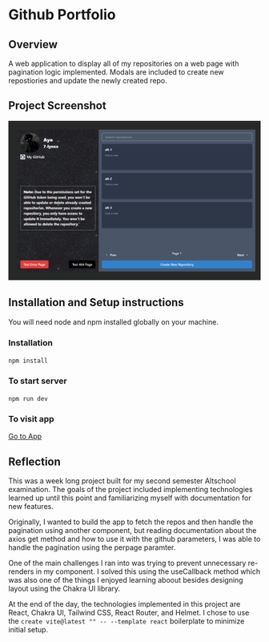 # Github Portfolio

## Overview
A web application to display all of my repositories on a web page with pagination logic implemented.
Modals are included to create new repostiories and update the newly created repo.

## Project Screenshot

![Home Page](public/assets/github-portfolio-1.vercel.app_.png)

## Installation and Setup instructions

 You will need node and npm installed globally on your machine.

 ### Installation

 `npm install`

 ### To start server 

 `npm run dev`

 ### To visit app 

 [Go to App](https://github-portfolio-1.vercel.app/)

 ## Reflection

 This was a week long project built for my second semester Altschool examination. The goals of the project included implementing technologies learned up until this point and familiarizing myself with documentation for new features.

 Originally, I wanted to build the app to fetch the repos and then handle the pagination using another component, but reading documentation about the axios get method and how to use it with the github parameters, I was able to handle the pagination using the perpage paramter.

 One of the main challenges I ran into was trying to prevent unnecessary re-renders in my component. I solved this using the useCallback method which was also one of the things I enjoyed learning aboout besides designing layout using the Chakra UI library.

 At the end of the day, the technologies implemented in this project are React, Chakra UI, Tailwind CSS, React Router, and Helmet. I chose to use the `create vite@latest "" -- --template react` boilerplate to minimize initial setup.
